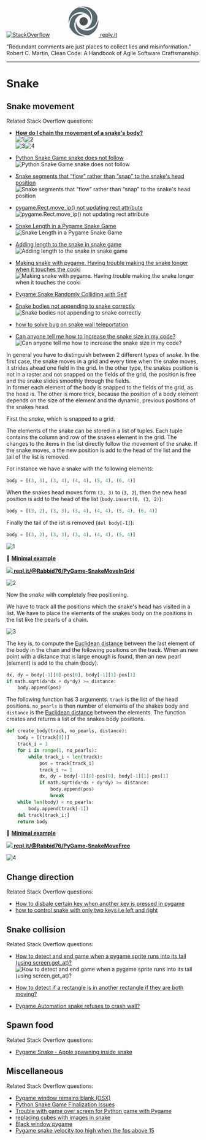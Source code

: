 [![StackOverflow](https://stackexchange.com/users/flair/7322082.png)](https://stackoverflow.com/users/5577765/rabbid76?tab=profile) &nbsp;&nbsp;&nbsp;&nbsp;&nbsp;&nbsp;&nbsp;&nbsp;&nbsp;&nbsp; [![reply.it](../../resource/logo/Repl_it_logo_80.png) reply.it](https://repl.it/repls/folder/PyGame%20Examples)

"Redundant comments are just places to collect lies and misinformation."  
Robert C. Martin, Clean Code: A Handbook of Agile Software Craftsmanship

---

# Snake

## Snake movement

Related Stack Overflow questions:

- **[How do I chain the movement of a snake's body?](https://stackoverflow.com/questions/62010434/how-do-i-chain-the-movement-of-a-snakes-body/62010435#62010435)**  
  ![1](https://i.stack.imgur.com/z9D7B.png)![2](https://i.stack.imgur.com/ZpKnj.gif)  
  ![3](https://i.stack.imgur.com/o1sqa.png)![4](https://i.stack.imgur.com/Q6zUm.gif)

- [Python Snake Game snake does not follow](https://stackoverflow.com/questions/71054349/python-snake-game-snake-does-not-follow/71055045#71055045)  
  ![Python Snake Game snake does not follow](https://i.stack.imgur.com/2WVYH.gif)  

- [Snake segments that “flow” rather than “snap” to the snake's head position](https://stackoverflow.com/questions/54273041/python-snake-segments-that-flow-rather-than-snap-to-the-snakes-head-positi/54276792#54276792)  
  ![Snake segments that “flow” rather than “snap” to the snake's head position](https://i.stack.imgur.com/m4kJK.gif)

- [pygame.Rect.move_ip() not updating rect attribute](https://stackoverflow.com/questions/55036397/pygame-rect-move-ip-not-updating-rect-attribute/55046457#55046457)  
  ![pygame.Rect.move_ip() not updating rect attribute](https://i.stack.imgur.com/bMMK1.gif)

- [Snake Length in a Pygame Snake Game](https://stackoverflow.com/questions/55187822/snake-length-in-a-pygame-snake-game/55188306#55188306)  
  ![Snake Length in a Pygame Snake Game](https://i.stack.imgur.com/KdtpV.gif)

- [Adding length to the snake in snake game](https://stackoverflow.com/questions/56079171/adding-length-to-the-snake-in-snake-game/56079666#56079666)  
  ![Adding length to the snake in snake game](https://i.stack.imgur.com/AGr5q.gif)

- [Making snake with pygame. Having trouble making the snake longer when it touches the cooki](https://stackoverflow.com/questions/56927685/making-snake-with-pygame-having-trouble-making-the-snake-longer-when-it-touches/56939007#56939007)  
  ![Making snake with pygame. Having trouble making the snake longer when it touches the cooki](https://i.stack.imgur.com/OO76R.gif)

- [Pygame Snake Randomly Colliding with Self](https://stackoverflow.com/questions/58595706/pygame-snake-randomly-colliding-with-self/58596035#58596035)

- [Snake bodies not appending to snake correctly](https://stackoverflow.com/questions/60925569/snake-bodies-not-appending-to-snake-correctly/60934394#60934394)  
  ![Snake bodies not appending to snake correctly](https://i.stack.imgur.com/vUDx7.gif)

- [how to solve bug on snake wall teleportation](https://stackoverflow.com/questions/64624092/how-to-solve-bug-on-snake-wall-teleportation/64624385#64624385)

- [Can anyone tell me how to increase the snake size in my code?](https://stackoverflow.com/questions/65465695/can-anyone-tell-me-how-to-increase-the-snake-size-in-my-code/65466064#65466064)  
  ![Can anyone tell me how to increase the snake size in my code?](https://i.stack.imgur.com/bSk2B.gif)

In general you have to distinguish between 2 different types of _snake_. In the first case, the snake moves in a grid and every time when the snake moves, it strides ahead one field in the grid. In the other type, the snakes position is not in a raster and not snapped on the fields of the grid, the position is free and the snake slides smoothly through the fields.  
In former each element of the body is snapped to the fields of the grid, as the head is. The other is more trick, because the position of a body element depends on the size of the element and the dynamic, previous positions of the snakes head.

First the _snake_, which is snapped to a grid.

The elements of the snake can be stored in a list of tuples.  Each tuple contains the column and row of the snakes element in the grid. The changes to the items in the list directly follow the movement of the snake. If the snake moves, a the new position is add to the head of the list and the tail of the list is removed.  

For instance we have a snake with the following elements:

```py
body = [(3, 3), (3, 4), (4, 4), (5, 4), (6, 4)]
```

When the snakes head moves form `(3, 3)` to (`3, 2`), then the new head position is add to the head of the list (`body.insert(0, (3, 2)`):

```py
body = [(3, 2), (3, 3), (3, 4), (4, 4), (5, 4), (6, 4)]
```

Finally the tail of the ist is removed (`del body[-1]`):

```py
body = [(3, 2), (3, 3), (3, 4), (4, 4), (5, 4)]
```

![1](https://i.stack.imgur.com/z9D7B.png)

:scroll: **[Minimal example](../../examples/minimal_examples/pygame_minimal_snake_move_grid.py)**

**[![](https://i.stack.imgur.com/5jD0C.png) repl.it/@Rabbid76/PyGame-SnakeMoveInGrid](https://replit.com/@Rabbid76/PyGame-SnakeMoveInGrid#main.py)**

![2](https://i.stack.imgur.com/ZpKnj.gif)

Now the _snake_ with completely free positioning.

We have to track all the positions which the snake's head has visited in a list. We have to place the elements of the snakes body on the positions in the list like the pearls of a chain.

![3](https://i.stack.imgur.com/o1sqa.png)

The key is, to compute the [Euclidean distance](https://en.wikipedia.org/wiki/Euclidean_distance) between the last element of the body in the chain and the following positions on the track.
When an new point with a distance that is large enough is found, then an new pearl (element) is add to the chain (body).

```py
dx, dy = body[-1][0]-pos[0], body[-1][1]-pos[1]
if math.sqrt(dx*dx + dy*dy) >= distance:
    body.append(pos)
```

The following function has 3 arguments. `track` is the list of the head positions. `no_pearls` is then number of elements of the shakes body and `distance` is the [Euclidean distance](https://en.wikipedia.org/wiki/Euclidean_distance) between the elements. The function creates and returns a list of the snakes body positions.

```py
def create_body(track, no_pearls, distance):
    body = [(track[0])]
    track_i = 1
    for i in range(1, no_pearls):
        while track_i < len(track):
            pos = track[track_i]
            track_i += 1
            dx, dy = body[-1][0]-pos[0], body[-1][1]-pos[1]
            if math.sqrt(dx*dx + dy*dy) >= distance:
                body.append(pos)
                break
    while len(body) < no_pearls:
        body.append(track[-1])
    del track[track_i:]
    return body
```

:scroll: **[Minimal example](../../examples/minimal_examples/pygame_minimal_snake_move_free.py)**

**[![](https://i.stack.imgur.com/5jD0C.png) repl.it/@Rabbid76/PyGame-SnakeMoveFree](https://replit.com/@Rabbid76/PyGame-SnakeMoveFree#main.py)**

![4](https://i.stack.imgur.com/Q6zUm.gif)

## Change direction

Related Stack Overflow questions:

- [How to disbale certain key when another key is pressed in pygame](https://stackoverflow.com/questions/70591779/how-to-disbale-certain-key-when-another-key-is-pressed-in-pygame/70592433#70592433)
- [how to control snake with only two keys i.e left and right](https://stackoverflow.com/questions/61862293/how-to-control-snake-with-only-two-keys-i-e-left-and-right/61863664#61863664)

## Snake collision

Related Stack Overflow questions:

- [How to detect and end game when a pygame sprite runs into its tail (using screen.get_at)?](https://stackoverflow.com/questions/54331922/how-to-detect-and-end-game-when-a-pygame-sprite-runs-into-its-tail-using-screen/54332544#54332544)  
  ![How to detect and end game when a pygame sprite runs into its tail (using screen.get_at)?](https://i.stack.imgur.com/PS4sx.gif)

- [How to detect if a rectangle is in another rectangle if they are both moving?](https://stackoverflow.com/questions/54920547/how-to-detect-if-a-rectangle-is-in-another-rectangle-if-they-are-both-moving/54930341#54930341)

- [Pygame Automation snake refuses to crash wall?](https://stackoverflow.com/questions/60015363/pygame-automation-snake-refuses-to-crash-wall/60015444#60015444)

## Spawn food

Related Stack Overflow questions:

- [Pygame Snake - Apple spawning inside snake](https://stackoverflow.com/questions/54429340/pygame-snake-apple-spawning-inside-snake/54466752#54466752)

## Miscellaneous

Related Stack Overflow questions:

- [Pygame window remains blank (OSX)](https://stackoverflow.com/questions/54605669/pygame-window-remains-blank-osx?noredirect=1)
- [Python Snake Game Finalization Issues](https://stackoverflow.com/questions/55424698/python-snake-game-finalization-issues/55424989#55424989)
- [Trouble with game over screen for Python game with Pygame](https://stackoverflow.com/questions/55436131/trouble-with-game-over-screen-for-python-game-with-pygame/55439324#55439324)
- [replacing cubes with images in snake](https://stackoverflow.com/questions/56108527/replacing-cubes-with-images-in-snake/56117700#56117700)
- [Black window pygame](https://stackoverflow.com/questions/56491605/black-window-pygame/56491726#56491726)
- [Pygame snake velocity too high when the fps above 15](https://stackoverflow.com/questions/61034515/pygame-snake-velocity-too-high-when-the-fps-above-15/61034931#61034931)
